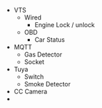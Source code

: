 - VTS
	- Wired
		- Engine Lock / unlock
	- OBD
		- Car Status
- MQTT
	- Gas Detector
	- Socket
- Tuya
	- Switch
	- Smoke Detector
- CC Camera
- 